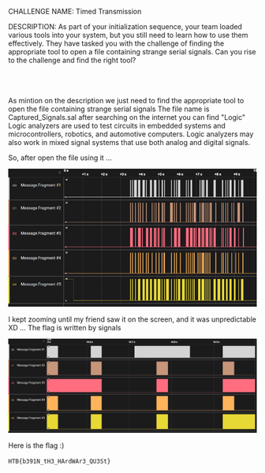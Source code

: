 CHALLENGE NAME: Timed Transmission

DESCRIPTION: As part of your initialization sequence, your team loaded various tools into your system, but you still need to learn how to use them effectively. They have tasked you with the challenge of finding the appropriate tool to open a file containing strange serial signals. Can you rise to the challenge and find the right tool?
</br></br></br></br>



As mintion on the description we just need to find the appropriate tool to open the file containing strange serial signals 
The file name is Captured_Signals.sal
after searching on the internet you can find "Logic"
Logic analyzers are used to test circuits in embedded systems and microcontrollers, robotics, and automotive computers. Logic analyzers may also work in mixed signal systems that use both analog and digital signals.


So, after open the file using it ...

![Alt text](./openFile.png "open the file")
 

I kept zooming until my friend saw it on the screen, and it was unpredictable XD ...
The flag is written by signals 

![Alt text](./zoomIn.png "zoom in")

Here is the flag :)

```HTB{b391N_tH3_HArdWAr3_QU3St}```
